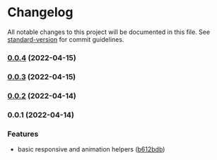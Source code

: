 # Changelog

All notable changes to this project will be documented in this file. See [standard-version](https://github.com/conventional-changelog/standard-version) for commit guidelines.

### [0.0.4](https://github.com/Webeleon/scss-toolkit/compare/v0.0.3...v0.0.4) (2022-04-15)

### [0.0.3](https://github.com/Webeleon/scss-toolkit/compare/v0.0.2...v0.0.3) (2022-04-15)

### [0.0.2](https://github.com/Webeleon/scss-toolkit/compare/v0.0.1...v0.0.2) (2022-04-14)

### 0.0.1 (2022-04-14)

### Features

- basic responsive and animation helpers ([b612bdb](https://github.com/Webeleon/scss-toolkit/commit/b612bdb1c9c3eaf6cf2b0a18803aafd22e99378a))
